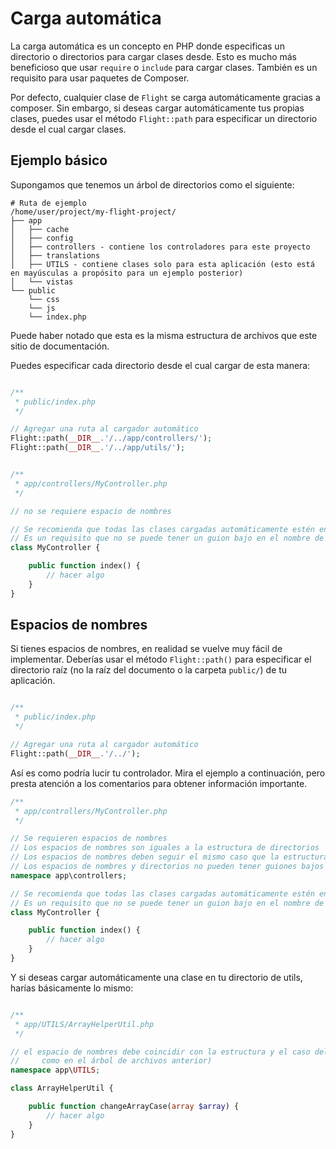 # Carga automática

La carga automática es un concepto en PHP donde especificas un directorio o directorios para cargar clases desde. Esto es mucho más beneficioso que usar `require` o `include` para cargar clases. También es un requisito para usar paquetes de Composer.

Por defecto, cualquier clase de `Flight` se carga automáticamente gracias a composer. Sin embargo, si deseas cargar automáticamente tus propias clases, puedes usar el método `Flight::path` para especificar un directorio desde el cual cargar clases.

## Ejemplo básico

Supongamos que tenemos un árbol de directorios como el siguiente:

```text
# Ruta de ejemplo
/home/user/project/my-flight-project/
├── app
│   ├── cache
│   ├── config
│   ├── controllers - contiene los controladores para este proyecto
│   ├── translations
│   ├── UTILS - contiene clases solo para esta aplicación (esto está en mayúsculas a propósito para un ejemplo posterior)
│   └── vistas
└── public
    └── css
	└── js
	└── index.php
```

Puede haber notado que esta es la misma estructura de archivos que este sitio de documentación.

Puedes especificar cada directorio desde el cual cargar de esta manera:

```php

/**
 * public/index.php
 */

// Agregar una ruta al cargador automático
Flight::path(__DIR__.'/../app/controllers/');
Flight::path(__DIR__.'/../app/utils/');


/**
 * app/controllers/MyController.php
 */

// no se requiere espacio de nombres

// Se recomienda que todas las clases cargadas automáticamente estén en Pascal Case (cada palabra en mayúscula, sin espacios)
// Es un requisito que no se puede tener un guion bajo en el nombre de tu clase
class MyController {

	public function index() {
		// hacer algo
	}
}
```

## Espacios de nombres

Si tienes espacios de nombres, en realidad se vuelve muy fácil de implementar. Deberías usar el método `Flight::path()` para especificar el directorio raíz (no la raíz del documento o la carpeta `public/`) de tu aplicación.

```php

/**
 * public/index.php
 */

// Agregar una ruta al cargador automático
Flight::path(__DIR__.'/../');
```

Así es como podría lucir tu controlador. Mira el ejemplo a continuación, pero presta atención a los comentarios para obtener información importante.

```php
/**
 * app/controllers/MyController.php
 */

// Se requieren espacios de nombres
// Los espacios de nombres son iguales a la estructura de directorios
// Los espacios de nombres deben seguir el mismo caso que la estructura de directorios
// Los espacios de nombres y directorios no pueden tener guiones bajos
namespace app\controllers;

// Se recomienda que todas las clases cargadas automáticamente estén en Pascal Case (cada palabra en mayúscula, sin espacios)
// Es un requisito que no se puede tener un guion bajo en el nombre de tu clase
class MyController {

	public function index() {
		// hacer algo
	}
}
```

Y si deseas cargar automáticamente una clase en tu directorio de utils, harías básicamente lo mismo:

```php

/**
 * app/UTILS/ArrayHelperUtil.php
 */

// el espacio de nombres debe coincidir con la estructura y el caso del directorio (nota que el directorio UTILS está en mayúsculas
//     como en el árbol de archivos anterior)
namespace app\UTILS;

class ArrayHelperUtil {

	public function changeArrayCase(array $array) {
		// hacer algo
	}
}
```